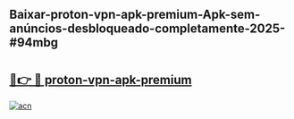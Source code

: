 ## Baixar-proton-vpn-apk-premium-Apk-sem-anúncios-desbloqueado-completamente-2025-#94mbg

# <h2><a href="https://ainizakaria.my?title=proton-vpn-apk-premium&ref=20M">🔗👉 🔴 proton-vpn-apk-premium</a></h2>

[![acn](https://github.com/user-attachments/assets/0f9c940e-d8b0-45ae-aac7-cd30a18b3e1c)](https://ainizakaria.my?title=proton-vpn-apk-premium&ref=20M)

